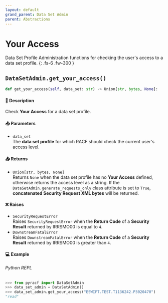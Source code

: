```yaml
---
layout: default
grand_parent: Data Set Admin
parent: Abstractions
---
```


# Your Access

Data Set Profile Administration functions for checking the user's access to a data set profile. 
{: .fs-6 .fw-300 }

## `DataSetAdmin.get_your_access()`

```python
def get_your_access(self, data_set: str) -> Union[str, bytes, None]:
```

#### 📄 Description

Check **Your Access** for a data set profile.

#### 📥 Parameters
* `data_set`<br>
  The **data set profile** for which RACF should check the current user's access level.

#### 📤 Returns
* `Union[str, bytes, None]`<br>
  Returns `None` when the data set profile has no **Your Access** defined, otherwise returns the access level as a string. If the `DataSetAdmin.generate_requests_only` class attribute is set to `True`, **concatenated Security Request XML bytes** will be returned.

#### ❌ Raises
* `SecurityRequestError`<br>
  Raises `SecurityRequestError` when the **Return Code** of a **Security Result** returned by IRRSMO00 is equal to `4`.
* `DownstreamFatalError`<br>
  Raises `DownstreamFatalError` when the **Return Code** of a **Security Result** returned by IRRSMO00 is greater than `4`.

#### 💻 Example

###### Python REPL
```python
>>> from pyracf import DataSetAdmin
>>> data_set_admin = DataSetAdmin()
>>> data_set_admin.get_your_access("ESWIFT.TEST.T1136242.P3020470")
"read"
```